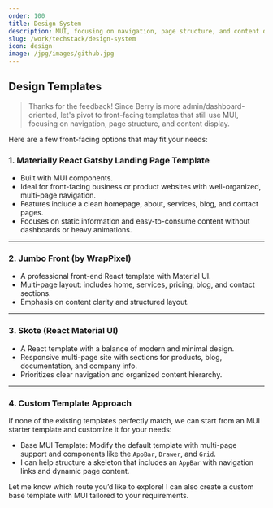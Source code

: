 ```yaml
---
order: 100
title: Design System
description: MUI, focusing on navigation, page structure, and content display
slug: /work/techstack/design-system
icon: design
image: /jpg/images/github.jpg
---
```


## Design Templates

> Thanks for the feedback! Since Berry is more admin/dashboard-oriented, let's pivot to front-facing templates that still use MUI, focusing on navigation, page structure, and content display.

Here are a few front-facing options that may fit your needs:

### 1. Materially React Gatsby Landing Page Template
   - Built with MUI components.
   - Ideal for front-facing business or product websites with well-organized, multi-page navigation.
   - Features include a clean homepage, about, services, blog, and contact pages.
   - Focuses on static information and easy-to-consume content without dashboards or heavy animations.

---

### 2. Jumbo Front (by WrapPixel)
   - A professional front-end React template with Material UI.
   - Multi-page layout: includes home, services, pricing, blog, and contact sections.
   - Emphasis on content clarity and structured layout.

---

### 3. Skote (React Material UI)
   - A React template with a balance of modern and minimal design.
   - Responsive multi-page site with sections for products, blog, documentation, and company info.
   - Prioritizes clear navigation and organized content hierarchy.

---

### 4. Custom Template Approach
   If none of the existing templates perfectly match, we can start from an MUI starter template and customize it for your needs:
   - Base MUI Template: Modify the default template with multi-page support and components like the `AppBar`, `Drawer`, and `Grid`.
   - I can help structure a skeleton that includes an `AppBar` with navigation links and dynamic page content.

Let me know which route you’d like to explore! I can also create a custom base template with MUI tailored to your requirements.